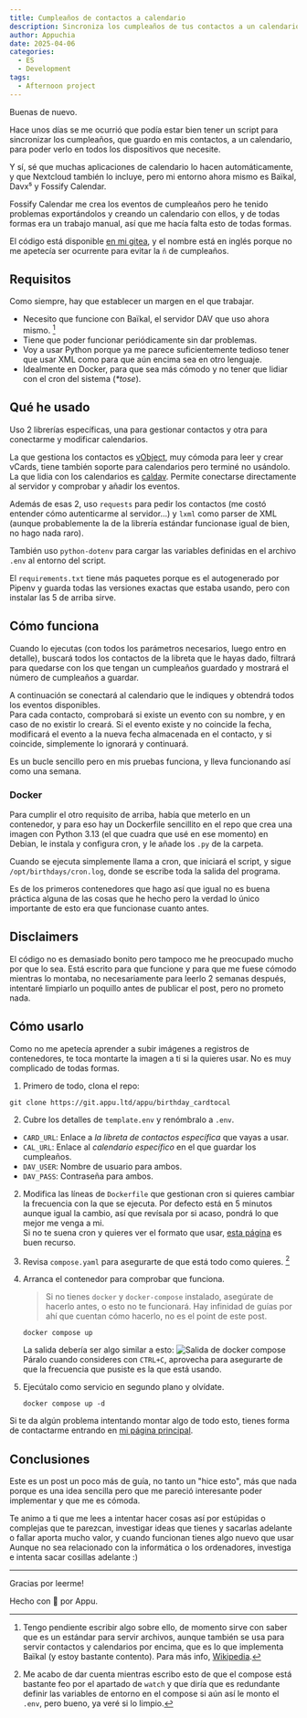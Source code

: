 ```yaml
---
title: Cumpleaños de contactos a calendario
description: Sincroniza los cumpleaños de tus contactos a un calendario. 100% local.
author: Appuchia
date: 2025-04-06
categories:
  - ES
  - Development
tags:
  - Afternoon project
---
```

Buenas de nuevo.

Hace unos días se me ocurrió que podía estar bien tener un script para sincronizar los cumpleaños, que guardo en mis contactos, a un calendario, para poder verlo en todos los dispositivos que necesite.

Y sí, sé que muchas aplicaciones de calendario lo hacen automáticamente, y que Nextcloud también lo incluye, pero mi entorno ahora mismo es Baïkal, Davx⁵ y Fossify Calendar.

Fossify Calendar me crea los eventos de cumpleaños pero he tenido problemas exportándolos y creando un calendario con ellos, y de todas formas era un trabajo manual, así que me hacía falta esto de todas formas.

El código está disponible [en mi gitea](https://git.appu.ltd/appu/birthday_cardtocal), y el nombre está en inglés porque no me apetecía ser ocurrente para evitar la `ñ` de cumpleaños.

## Requisitos

Como siempre, hay que establecer un margen en el que trabajar.

- Necesito que funcione con Baïkal, el servidor DAV que uso ahora mismo. [^1]
- Tiene que poder funcionar periódicamente sin dar problemas.
- Voy a usar Python porque ya me parece suficientemente tedioso tener que usar XML como para que aún encima sea en otro lenguaje.
- Idealmente en Docker, para que sea más cómodo y no tener que lidiar con el cron del sistema (*\*tose*).

## Qué he usado

Uso 2 librerías específicas, una para gestionar contactos y otra para conectarme y modificar calendarios.

La que gestiona los contactos es [vObject](https://github.com/skarim/vobject), muy cómoda para leer y crear vCards, tiene también soporte para calendarios pero terminé no usándolo.
La que lidia con los calendarios es [caldav](https://github.com/python-caldav/caldav). Permite conectarse directamente al servidor y comprobar y añadir los eventos.

Además de esas 2, uso `requests` para pedir los contactos (me costó entender cómo autenticarme al servidor...) y `lxml` como parser de XML (aunque probablemente la de la librería estándar funcionase igual de bien, no hago nada raro).

También uso `python-dotenv` para cargar las variables definidas en el archivo `.env` al entorno del script.

El `requirements.txt` tiene más paquetes porque es el autogenerado por Pipenv y guarda todas las versiones exactas que estaba usando, pero con instalar las 5 de arriba sirve.

## Cómo funciona

Cuando lo ejecutas (con todos los parámetros necesarios, luego entro en detalle), buscará todos los contactos de la libreta que le hayas dado, filtrará para quedarse con los que tengan un cumpleaños guardado y mostrará el número de cumpleaños a guardar.

A continuación se conectará al calendario que le indiques y obtendrá todos los eventos disponibles. \
Para cada contacto, comprobará si existe un evento con su nombre, y en caso de no existir lo creará. Si el evento existe y no coincide la fecha, modificará el evento a la nueva fecha almacenada en el contacto, y si coincide, simplemente lo ignorará y continuará.

Es un bucle sencillo pero en mis pruebas funciona, y lleva funcionando así como una semana.

### Docker

Para cumplir el otro requisito de arriba, había que meterlo en un contenedor, y para eso hay un Dockerfile sencillito en el repo que crea una imagen con Python 3.13 (el que cuadra que usé en ese momento) en Debian, le instala y configura cron, y le añade los `.py` de la carpeta.

Cuando se ejecuta simplemente llama a cron, que iniciará el script, y sigue `/opt/birthdays/cron.log`, donde se escribe toda la salida del programa.

Es de los primeros contenedores que hago así que igual no es buena práctica alguna de las cosas que he hecho pero la verdad lo único importante de esto era que funcionase cuanto antes.

## Disclaimers

El código no es demasiado bonito pero tampoco me he preocupado mucho por que lo sea.
Está escrito para que funcione y para que me fuese cómodo mientras lo montaba, no necesariamente para leerlo 2 semanas después, intentaré limpiarlo un poquillo antes de publicar el post, pero no prometo nada.

## Cómo usarlo

Como no me apetecía aprender a subir imágenes a registros de contenedores, te toca montarte la imagen a ti si la quieres usar.
No es muy complicado de todas formas.

1. Primero de todo, clona el repo:
```shell
git clone https://git.appu.ltd/appu/birthday_cardtocal
```

2. Cubre los detalles de `template.env` y renómbralo a `.env`.
- `CARD_URL`: Enlace a *la libreta de contactos específica* que vayas a usar.
- `CAL_URL`: Enlace al *calendario específico* en el que guardar los cumpleaños.
- `DAV_USER`: Nombre de usuario para ambos.
- `DAV_PASS`: Contraseña para ambos.

2. Modifica las líneas de `Dockerfile` que gestionan cron si quieres cambiar la frecuencia con la que se ejecuta.
	Por defecto está en 5 minutos aunque igual la cambio, así que revísala por si acaso, pondrá lo que mejor me venga a mi. \
	Si no te suena cron y quieres ver el formato que usar, [esta página](https://crontab.guru/) es buen recurso.

3. Revisa `compose.yaml` para asegurarte de que está todo como quieres. [^2]

4. Arranca el contenedor para comprobar que funciona.
   > Si no tienes `docker` y `docker-compose` instalado, asegúrate de hacerlo antes, o esto no te funcionará. Hay infinidad de guías por ahí que cuentan cómo hacerlo, no es el point de este post.

	```shell
	docker compose up
	```
	La salida debería ser algo similar a esto:
	![Salida de docker compose](/images/2025/cumples_contactos_calendario/docker-compose-log.png)
	Páralo cuando consideres con `CTRL+C`, aprovecha para asegurarte de que la frecuencia que pusiste es la que está usando.

5. Ejecútalo como servicio en segundo plano y olvídate.
	```shell
	docker compose up -d
	```

Si te da algún problema intentando montar algo de todo esto, tienes forma de contactarme entrando en [mi página principal](https://info.appu.ltd/?utm_source=blog&utm_medium=cumples_contactos_calendario).

## Conclusiones

Este es un post un poco más de guía, no tanto un "hice esto", más que nada porque es una idea sencilla pero que me pareció interesante poder implementar y que me es cómoda.

Te animo a ti que me lees a intentar hacer cosas así por estúpidas o complejas que te parezcan, investigar ideas que tienes y sacarlas adelante o fallar aporta mucho valor, y cuando funcionan tienes algo nuevo que usar \
Aunque no sea relacionado con la informática o los ordenadores, investiga e intenta sacar cosillas adelante :)

---

Gracias por leerme!

Hecho con 🖤 por Appu.

[^1]: Tengo pendiente escribir algo sobre ello, de momento sirve con saber que es un estándar para servir archivos, aunque también se usa para servir contactos y calendarios por encima, que es lo que implementa Baïkal (y estoy bastante contento). Para más info, [Wikipedia](https://en.wikipedia.org/wiki/WebDAV).

[^2]: Me acabo de dar cuenta mientras escribo esto de que el compose está bastante feo por el apartado de `watch` y que diría que es redundante definir las variables de entorno en el compose si aún así le monto el `.env`, pero bueno, ya veré si lo limpio.
